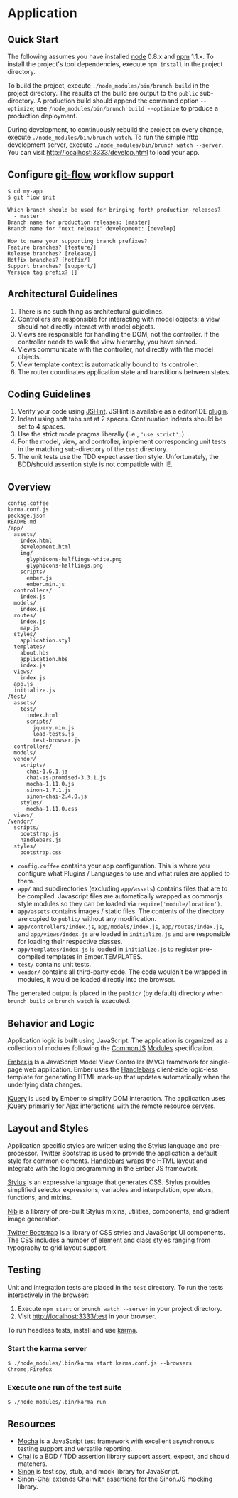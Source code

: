 # Application

## Quick Start

The following assumes you have installed [node](http://nodejs.org) 0.8.x and
[npm](http://npmjs.org/) 1.1.x. To install the project's tool dependencies, execute `npm install` in the project directory.

To build the project, execute `./node_modules/bin/brunch build` in the project
directory. The results of the build are output to the `public` sub-directory.
A production build should append the command option `--optimize`;
use `/node_modules/bin/brunch build --optimize` to produce a production deployment.

During development, to continuously rebuild the project on every change,
execute `./node_modules/bin/brunch watch`. To run the simple http development
server, execute `./node_modules/bin/brunch watch --server`. You can
visit <http://localhost:3333/develop.html> to load your app.

## Configure [git-flow](http://nvie.com/posts/a-successful-git-branching-model/) workflow support

    $ cd my-app
    $ git flow init

    Which branch should be used for bringing forth production releases?
      - master
    Branch name for production releases: [master]
    Branch name for "next release" development: [develop]

    How to name your supporting branch prefixes?
    Feature branches? [feature/]
    Release branches? [release/]
    Hotfix branches? [hotfix/]
    Support branches? [support/]
    Version tag prefix? []

## Architectural Guidelines

1. There is no such thing as architectural guidelines.
2. Controllers are responsible for interacting with model objects; a view should not directly interact with model objects.
3. Views are responsible for handling the DOM, not the controller. If the controller needs to walk the view hierarchy, you have sinned.
4. Views communicate with the controller, not directly with the model objects.
5. View template context is automatically bound to its controller.
6. The router coordinates application state and transtitions between states.

## Coding Guidelines

1. Verify your code using [JSHint](http://www.jshint.com/).
JSHint is available as a editor/IDE [plugin](http://www.jshint.com/platforms/).
2. Indent using soft tabs set at 2 spaces. Continuation indents should be set to 4 spaces.
3. Use the strict mode pragma liberally (i.e., `'use strict';`).
4. For the model, view, and controller, implement corresponding unit tests in the matching sub-directory of the `test` directory.
5. The unit tests use the TDD expect assertion style. Unfortunately, the BDD/should assertion style is not compatible with IE.

## Overview

    config.coffee
    karma.conf.js
    package.json
    README.md
    /app/
      assets/
        index.html
        development.html
        img/
          glyphicons-halflings-white.png
          glyphicons-halflings.png
        scripts/
          ember.js
          ember.min.js
      controllers/
        index.js
      models/
        index.js
      routes/
        index.js
        map.js
      styles/
        application.styl
      templates/
        about.hbs
        application.hbs
        index.js
      views/
        index.js
      app.js
      initialize.js
    /test/
      assets/
        test/
          index.html
          scripts/
            jquery.min.js
            load-tests.js
            test-browser.js
      controllers/
      models/
      vendor/
        scripts/
          chai-1.6.1.js
          chai-as-promised-3.3.1.js
          mocha-1.11.0.js
          sinon-1.7.1.js
          sinon-chai-2.4.0.js
        styles/
          mocha-1.11.0.css
      views/
    /vendor/
      scripts/
        bootstrap.js
        handlebars.js
      styles/
        bootstrap.css

* `config.coffee` contains your app configuration. This is where you configure what Plugins / Languages to use and what rules are applied to them.
* `app/` and subdirectories (excluding `app/assets`) contains files that are to be compiled. Javascript files are automatically wrapped as commonjs style modules so they can be loaded via `require('module/location')`.
* `app/assets` contains images / static files. The contents of the directory are copied to `public/` without any modification.
* `app/controllers/index.js`, `app/models/index.js`, `app/routes/index.js`, and `app/views/index.js` are loaded in `initialize.js` and are responsible for loading their respective classes.
* `app/templates/index.js` is loaded in `initialize.js` to register pre-compiled templates in Ember.TEMPLATES.
* `test/` contains unit tests.
* `vendor/` contains all third-party code. The code wouldn’t be wrapped in modules, it would be loaded directly into the browser.

The generated output is placed in the `public/` (by default) directory when `brunch build` or `brunch watch` is executed.

## Behavior and Logic

Application logic is built using JavaScript. The application is organized as a collection of modules following
the [CommonJS](http://www.commonjs.org) [Modules](http://www.commonjs.org/specs/modules/1.0/) specification.

[Ember.js](http://emberjs.com) Is a JavaScript Model View Controller (MVC) framework for single-page web application.
Ember uses the [Handlebars](http://handlebarsjs.com) client-side logic-less template for generating HTML mark-up
that updates automatically when the underlying data changes.

[jQuery](http://jquery.com) is used by Ember to simplify DOM interaction. The application uses jQuery primarily
for Ajax interactions with the remote resource servers.

## Layout and Styles

Application specific styles are written using the Stylus language and pre-processor. Twitter Bootstrap is used to
provide the application a default style for common elements. [Handlebars](http://handlebarsjs.com) wraps the HTML
layout and integrate with the logic programming in the Ember JS framework.

[Stylus](http://learnboost.github.com/stylus/) is an expressive language that generates CSS.
Stylus provides simplified selector expressions; variables and interpolation, operators, functions,
and mixins.

[Nib](https://github.com/visionmedia/nib) is a library of pre-built Stylus mixins, utilities, components,
and gradient image generation.

[Twitter Bootstrap](http://twitter.github.com/bootstrap/) Is a library of CSS styles and JavaScript UI components.
The CSS includes a number of element and class styles ranging from typography to grid layout support.

## Testing

Unit and integration tests are placed in the `test` directory. To run the tests interactively in the browser:

1. Execute `npm start` or `brunch watch --server` in your project directory.
2. Visit <http://localhost:3333/test> in your browser.

To run headless tests, install and use [karma](http://karma-runner.github.io).

### Start the karma server

    $ ./node_modules/.bin/karma start karma.conf.js --browsers Chrome,Firefox

### Execute one run of the test suite

    $ ./node_modules/.bin/karma run

## Resources

* [Mocha](http://visionmedia.github.com/mocha/) is a JavaScript test framework with excellent asynchronous testing support and versatile reporting.
* [Chai](http://chaijs.com) is a BDD / TDD assertion library support assert, expect, and should matchers.
* [Sinon](http://sinonjs.org) is test spy, stub, and mock library for JavaScript.
* [Sinon-Chai](https://github.com/domenic/sinon-chai) extends Chai with assertions for the Sinon.JS mocking library.
